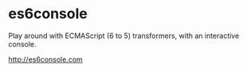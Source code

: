 # es6console
Play around  with ECMAScript (6 to 5) transformers, with an interactive console.

http://es6console.com

